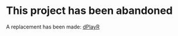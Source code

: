 # This project has been abandoned

A replacement has been made: [dPlayR](https://github.com/dastrukar/dplayr)
